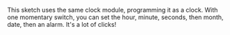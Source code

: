 This sketch uses the same clock module, programming it as a clock. With one momentary switch, you can set the hour, minute, seconds, then month, date, then an alarm. It's a lot of clicks! 
